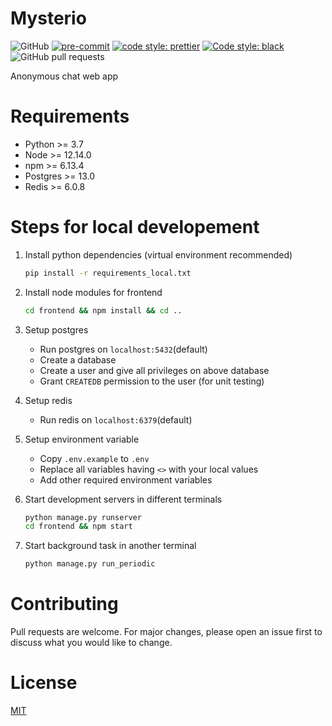 
# Mysterio

![GitHub](https://img.shields.io/github/license/ravisumit33/Mysterio?color=dark%20green)
[![pre-commit](https://img.shields.io/badge/pre--commit-enabled-brightgreen?logo=pre-commit&logoColor=white)](https://github.com/pre-commit/pre-commit)
[![code style: prettier](https://img.shields.io/badge/code_style-prettier-ff69b4.svg?style=flat-square)](https://github.com/prettier/prettier)
[![Code style: black](https://img.shields.io/badge/code%20style-black-000000.svg)](https://github.com/psf/black)
![GitHub pull requests](https://img.shields.io/github/issues-pr/ravisumit33/Mysterio)

[comment]: <> (Add Dependency badge after merging code from dev to master)

Anonymous chat web app

# Requirements

- Python >= 3.7
- Node >= 12.14.0
- npm >= 6.13.4
- Postgres >= 13.0
- Redis >= 6.0.8

# Steps for local developement

1. Install python dependencies (virtual environment recommended)

    ```sh
    pip install -r requirements_local.txt
    ```

2. Install node modules for frontend

    ```sh
    cd frontend && npm install && cd ..
    ```

3. Setup postgres
    - Run postgres on `localhost:5432`(default)
    - Create a database
    - Create a user and give all privileges on above database
    - Grant `CREATEDB` permission to the user (for unit testing)

4. Setup redis
    - Run redis on `localhost:6379`(default)

5. Setup environment variable
    - Copy `.env.example` to `.env`
    - Replace all variables having `<>` with your local values
    - Add other required environment variables

6. Start development servers in different terminals

    ```sh
    python manage.py runserver
    cd frontend && npm start
    ```

7. Start background task in another terminal

    ```sh
    python manage.py run_periodic
    ```

# Contributing

Pull requests are welcome.
For major changes, please open an issue first to discuss what you would like to change.

# License

[MIT](https://choosealicense.com/licenses/mit/)
